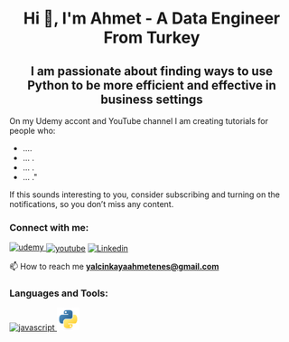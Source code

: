 
<h1 align="center">Hi 👋, I'm Ahmet - A Data Engineer From Turkey</h1>

<h2 align="center">I am passionate about finding ways to use Python to be more efficient and effective in business settings</h3>

On my Udemy accont and YouTube channel I am creating tutorials for people who:
-	….
-	… .
-	… .
-	… ."

If this sounds interesting to you, consider subscribing and turning on the notifications, so you don’t miss any content.

<h3 align="left">Connect with me:</h3>
<p align="left">
<a href="https://encrypted-tbn0.gstatic.com/images?q=tbn:ANd9GcST6jJkIRbDJkn87NnEiyW5EfTVBBS0CzwgYQ&usqp=CAU" target="_blank"> <img src="https://pbs.twimg.com/profile_images/1415325668787855361/nxZY4zVv_400x400.png" alt="udemy" height="30" width="40"/> </a>
<a href="https://www.youtube.com/channel/UCrhxQPWjbug88tJERW617dQ" target="_blank"><img align="center" src="https://raw.githubusercontent.com/rahuldkjain/github-profile-readme-generator/master/src/images/icons/Social/youtube.svg" alt="youtube" height="30" width="40" /></a>
<a href="https://www.linkedin.com/in/ahmet-enes-yal%C3%A7inkaya-965060120/" target="_blank"><img align="center" src="https://www.vectorico.com/download/social_media/LinkedIn-Icon-squircle.jpg" alt="Linkedin" height="30" width="30" /></a>
</p>

📫 How to reach me **yalcinkayaahmetenes@gmail.com**

<h3 align="left">Languages and Tools:</h3>
<p align="left"> <a href="https://www.tensorflow.org/" target="_blank"> <img src="https://pbs.twimg.com/media/E8Hv-4uWQAEW6CW.jpg" alt="javascript" width="40" height="40"/> </a> <a href="https://www.python.org" target="_blank"> <img src="https://raw.githubusercontent.com/devicons/devicon/master/icons/python/python-original.svg" alt="python" width="40" height="40"/> </a>
 </p>

